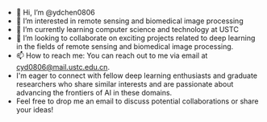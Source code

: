 - 👋 Hi, I’m @ydchen0806
- 👀 I’m interested in remote sensing and biomedical image processing
- 🌱 I’m currently learning computer science and technology at USTC
- 💞️ I’m looking to collaborate on exciting projects related to deep learning in the fields of remote sensing and biomedical image processing.
- 📫 How to reach me: You can reach out to me via email at cyd0806@mail.ustc.edu.cn.
- I'm eager to connect with fellow deep learning enthusiasts and graduate researchers who share similar interests and are passionate about advancing the frontiers of AI in these domains.
- Feel free to drop me an email to discuss potential collaborations or share your ideas!

<!---
ydchen0806/ydchen0806 is a ✨ special ✨ repository because its `README.md` (this file) appears on your GitHub profile.
You can click the Preview link to take a look at your changes.
--->
